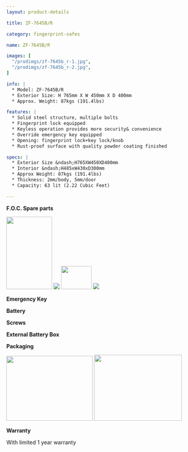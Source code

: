 ```yaml
---
layout: product-details

title: ZF-7645B/R

category: fingerprint-safes

name: ZF-7645B/R

images: [
  "/prodimgs/zf-7645b_r-1.jpg",
  "/prodimgs/zf-7645b_r-2.jpg",
]

info: |
  * Model: ZF-7645B/R
  * Exterior Size: H 765mm X W 450mm X D 400mm
  * Approx. Weight: 87kgs (191.4lbs)

features: |
  * Solid steel structure, multiple bolts
  * Fingerprint lock equipped
  * Keyless operation provides more security& convenience
  * Override emergency key equipped
  * Opening: fingerprint lock+key lock/knob
  * Rust-proof surface with quality powder coating finished

specs: |
  * Exterior Size &ndash;H765XW450XD400mm
  * Interior &ndash;H485xW430xD300mm
  * Approx Weight: 87kgs (191.4lbs) 
  * Thickness: 2mm/body, 5mm/door
  * Capacity: 63 lit (2.22 Cubic Feet)

---
```


**F.O.C. Spare parts**

<img alt="" src="{IMAGE_CDN}/zf-7645b_r-3.jpg" style="width: 120px; height: 190px;" />

<img src="{IMAGE_CDN}/zf-7645b_r-4.jpg" />

<img alt="" src="{IMAGE_CDN}/zf-7645b_r-5.jpg" style="width: 80px; height: 61px;" />

<img src="{IMAGE_CDN}/zf-7645b_r-6.jpg" />

**Emergency Key**

**Battery**

**Screws**

**External Battery Box**

**Packaging**

<img alt="" src="{IMAGE_CDN}/zf-7645b_r-7.jpg" style="width: 227px; height: 170px;" />

<img alt="" src="{IMAGE_CDN}/zf-7645b_r-8.jpg" style="width: 230px; height: 173px;" />

**Warranty**

With limited 1 year warranty
